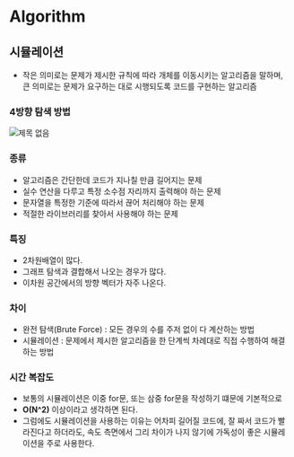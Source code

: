 # Algorithm

## 시뮬레이션

- 작은 의미로는 문제가 제시한 규칙에 따라 개체를 이동시키는 알고리즘을 말하며, 큰 의미로는 문제가 요구하는 대로 시행되도록 코드를 구현하는 알고리즘

### 4방향 탐색 방법
![제목 없음](https://github.com/hjgel/Algorithm/assets/143315340/6da270e9-e87c-4413-af95-d7b42d017f6d)

### 종류

- 알고리즘은 간단한데 코드가 지나칠 만큼 길어지는 문제
- 실수 연산을 다루고 특정 소수점 자리까지 출력해야 하는 문제
- 문자열을 특정한 기준에 따라서 끊어 처리해야 하는 문제
- 적절한 라이브러리를 찾아서 사용해야 하는 문제

### 특징

- 2차원배열이 많다.
- 그래프 탐색과 결합해서 나오는 경우가 많다.
- 이차원 공간에서의 방향 벡터가 자주 나온다.

### 차이

- 완전 탐색(Brute Force) : 모든 경우의 수를 주저 없이 다 계산하는 방법
- 시뮬레이션 : 문제에서 제시한 알고리즘을 한 단계씩 차례대로 직접 수행하여 해결하는 방법

### 시간 복잡도

- 보통의 시뮬레이션은 이중 for문, 또는 삼중 for문을 작성하기 떄문에 기본적으로
- **O(N^2)** 이상이라고 생각하면 된다.
- 그럼에도 시뮬레이션을 사용하는 이유는 어차피 길어질 코드에, 잘 짜서 코드가 빨라진다고 하더라도, 속도 측면에서 그리 차이가 나지 않기에 가독성이 좋은 시뮬레이션을 주로 사용한다.
